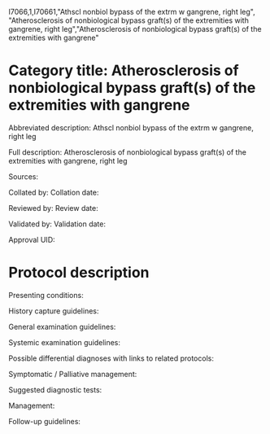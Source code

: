 I7066,1,I70661,"Athscl nonbiol bypass of the extrm w gangrene, right leg", "Atherosclerosis of nonbiological bypass graft(s) of the extremities with gangrene, right leg","Atherosclerosis of nonbiological bypass graft(s) of the extremities with gangrene"
# Category title: Atherosclerosis of nonbiological bypass graft(s) of the extremities with gangrene

Abbreviated description: Athscl nonbiol bypass of the extrm w gangrene, right leg

Full description: Atherosclerosis of nonbiological bypass graft(s) of the extremities with gangrene, right leg

Sources:

Collated by:
Collation date:

Reviewed by:
Review date:

Validated by:
Validation date:

Approval UID:

# Protocol description

Presenting conditions:

History capture guidelines:

General examination guidelines:

Systemic examination guidelines:

Possible differential diagnoses with links to related protocols:

Symptomatic / Palliative management:

Suggested diagnostic tests:

Management:

Follow-up guidelines:
